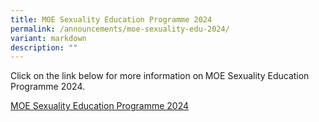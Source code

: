 ```yaml
---
title: MOE Sexuality Education Programme 2024
permalink: /announcements/moe-sexuality-edu-2024/
variant: markdown
description: ""
---
```

<p>Click on the link below for more information on<strong> </strong>MOE Sexuality
Education Programme 2024.</p>
<p></p>
<p><a href="/learning-at-sms/student-development/2024-moe-sexuality-education-programme/">MOE Sexuality Education Programme 2024</a>
</p>